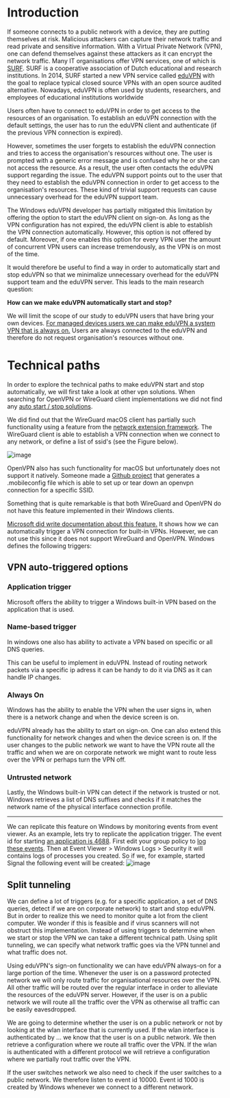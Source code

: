 # Introduction
If someone connects to a public network with a device, they are putting themselves at risk. Malicious attackers can capture their network traffic and read private and sensitive information. With a Virtual Private Network (VPN), one can defend themselves against these attackers as it can encrypt the network traffic. Many IT organisations offer VPN services, one of which is [SURF](https://www.surf.nl/en/about-surf). SURF is a cooperative association of Dutch educational and research institutions. In 2014, SURF started a new VPN service called [eduVPN](https://www.surf.nl/en/eduvpn/about-eduvpn?dst=n1173) with the goal to replace typical closed source VPNs with an open source audited alternative. Nowadays, eduVPN is often used by students, researchers, and employees of educational institutions worldwide

Users often have to connect to eduVPN in order to get access to the resources of an organisation. To establish an eduVPN connection with the default settings, the user has to run the eduVPN client and authenticate (if the previous VPN connection is expired). 

However, sometimes the user forgets to establish the eduVPN connection and tries to access the organisation's resources without one. The user is prompted with a generic error message and is confused why he or she can not access the resource. As a result, the user often contacts the eduVPN support regarding the issue. The eduVPN support points out to the user that they need to establish the eduVPN connection in order to get access to the organisation's resources. These kind of trivial support requests can cause unnecessary overhead for the eduVPN support team.

The Windows eduVPN developer has partially mitigated this limitation by offering the option to start the eduVPN client on sign-on. As long as the VPN configuration has not expired, the eduVPN client is able to establish the VPN connection automatically. However, this option is not offered by default. Moreover, if one enables this option for every VPN user the amount of concurrent VPN users can increase tremendously, as the VPN is on most of the time.

It would therefore be useful to find a way in order to automatically start and stop eduVPN so that we minimalize unnecessary overhead for the eduVPN support team and the eduVPN server. This leads to the main research question:

**How can we make eduVPN automatically start and stop?**

We will limit the scope of our study to eduVPN users that have bring your own devices. [For managed devices users we can make eduVPN a system VPN that is always on.](https://github.com/FlorisHendriks98/HTTP_bulk_provisioning) Users are always connected to the eduVPN and therefore do not request organisation's resources without one.

# Technical paths

In order to explore the technical paths to make eduVPN start and stop automatically, we will first take a look at other vpn solutions. When searching for OpenVPN or WireGuard client implementations we did not find any [auto start / stop solutions](https://forums.openvpn.net/viewtopic.php?t=32426).

We did find out that the WireGuard macOS client has partially such functionality using a feature from the [network extension framework](https://developer.apple.com/documentation/networkextension/personal_vpn/vpn_on_demand_rules). The WireGuard client is able to establish a VPN connection when we connect to any network, or define a list of ssid's (see the Figure below). 

![image](https://user-images.githubusercontent.com/47246332/186175859-df8a74dd-7629-48e2-b080-cfa58ad26636.png)

OpenVPN also has such functionality for macOS but unfortunately does not support it natively. Someone made a [Github project](https://github.com/iphoting/ovpnmcgen.rb) that generates a .mobileconfig file which is able to set up or tear down an openvpn connection for a specific SSID. 

Something that is quite remarkable is that both WireGuard and OpenVPN do not have this feature implemented in their Windows clients.

[Microsoft did write documentation about this feature.](https://docs.microsoft.com/en-us/windows/security/identity-protection/vpn/vpn-auto-trigger-profile) It shows how we can automatically trigger a VPN connection for built-in VPNs. However, we can not use this since it does not support WireGuard and OpenVPN. Windows defines the following triggers:
## VPN auto-triggered options
### Application trigger
Microsoft offers the ability to trigger a Windows built-in VPN based on the application that is used.
### Name-based trigger
In windows one also has ability to activate a VPN based on specific or all DNS queries.

This can be useful to implement in eduVPN. Instead of routing network packets via a specific ip adress it can be handy to do it via DNS as it can handle IP changes. 

### Always On
Windows has the ability to enable the VPN when the user signs in, when there is a network change and when the device screen is on. 

eduVPN already has the ability to start on sign-on. One can also extend this functionality for network changes and when the device screen is on. If the user changes to the public network we want to have the VPN route all the traffic and when we are on corporate network we might want to route less over the VPN or perhaps turn the VPN off.

### Untrusted network
Lastly, the Windows built-in VPN can detect if the network is trusted or not. Windows retrieves a list of DNS suffixes and checks if it matches the network name of the physical interface connection profile.

---

We can replicate this feature on Windows by monitoring events from event viewer. As an example, lets try to replicate the application trigger. The event id for starting [an application is 4688](https://www.ultimatewindowssecurity.com/securitylog/encyclopedia/event.aspx?eventID=4688). First edit your group policy to [log these events](https://superuser.com/questions/1052541/how-can-i-get-a-history-of-running-processes). Then at Event Viewer > Windows Logs > Security it will contains logs of processes you created. So if we, for example, started Signal the following event will be created:
![image](https://user-images.githubusercontent.com/47246332/186235863-2445c46f-f2c8-4a5d-842a-941345c26873.png)


## Split tunneling
We can define a lot of triggers (e.g. for a specific application, a set of DNS queries, detect if we are on corporate network) to start and stop eduVPN. But in order to realize this we need to monitor quite a lot from the client computer. We wonder if this is feasible and if virus scanners will not obstruct this implementation. Instead of using triggers to determine when we start or stop the VPN we can take a different technical path. Using split tunneling, we can specify what network traffic goes via the VPN tunnel and what traffic does not.

Using eduVPN's sign-on functionality we can have eduVPN always-on for a large portion of the time. Whenever the user is on a password protected network we will only route traffic for organisational resources over the VPN. All other traffic will be routed over the regular interface in order to alleviate the resources of the eduVPN server. However, if the user is on a public network we will route all the traffic over the VPN as otherwise all traffic can be easily eavesdropped.

We are going to determine whether the user is on a public network or not by looking at the wlan interface that is currently used. If the wlan interface is authenticated by ... we know that the user is on a public network. We then retrieve a configuration where we route all traffic over the VPN. If the wlan is authenticated with a different protocol we will retrieve a configuration where we partially rout traffic over the VPN.

If the user switches network we also need to check if the user switches to a public network. We therefore listen to event id 10000. Event id 1000 is created by Windows whenever we connect to a different network.
